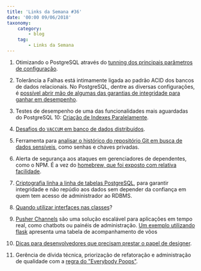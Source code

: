 ```yaml
---
title: 'Links da Semana #36'
date: '00:00 09/06/2018'
taxonomy:
    category:
        - blog
    tag:
        - Links da Semana
---
```


1. Otimizando o PostgreSQL através do [tunning dos principais parâmetros de configuração](https://www.percona.com/blog/2018/08/31/tuning-postgresql-database-parameters-to-optimize-performance/).

1. Tolerância a Falhas está intimamente ligada ao padrão ACID dos bancos de dados relacionais. No PostgreSQL, dentre as diversas configurações, é [possível abrir mão de algumas das garantias de integridade para ganhar em desempenho](https://www.cybertec-postgresql.com/en/the-synchronous_commit-parameter/).

1. Testes de desempenho de uma das funcionalidades mais aguardadas do PostgreSQL 10: [Criação de Indexes Paralelamente](https://www.cybertec-postgresql.com/en/postgresql-parallel-create-index-for-better-performance/).

1. [Desafios do `VACCUM` em banco de dados distribuídos](https://www.cybertec-postgresql.com/en/what-hot_standby_feedback-in-postgresql-really-does/).

1. Ferramenta para [analisar o histórico do repositório Git em busca de dados sensíveis](https://github.com/michenriksen/gitrob), como senhas e chaves privadas.

1. Alerta de segurança aos ataques em gerenciadores de dependentes, como o NPM. É a vez do [homebrew, que foi exposto com relativa facilidade](https://medium.com/@vesirin/how-i-gained-commit-access-to-homebrew-in-30-minutes-2ae314df03ab).

1. [Criptografia linha a linha de tabelas PostgreSQL](https://momjian.us/main/blogs/pgblog/2018.html#August_31_2018), para garantir integridade e não repúdio aos dados sem depender da confiança em quem tem acesso de administrador ao RDBMS.

1. [Quando utilizar interfaces nas classes](https://matthiasnoback.nl/2018/08/when-to-add-an-interface-to-a-class/)?

1. [Pusher Channels](https://pusher.com/channels) são uma solução escalável para aplicações em tempo real, como chatbots ou painéis de administração. [Um exemplo utilizando flask](https://pusher.com/tutorials/live-table-flask) apresenta uma tabela de acompanhamento de vôos

1. [Dicas para desenvolvedores que precisam prestar o papel de designer](https://medium.freecodecamp.org/a-developers-guide-to-web-design-for-non-designers-1f64ce28c38d).

1. Gerência de dívida técnica, priorização de refatoração e administração de qualidade com a [regra do "Everybody Poops"](http://rosstuck.com/the-everybody-poops-rule).
